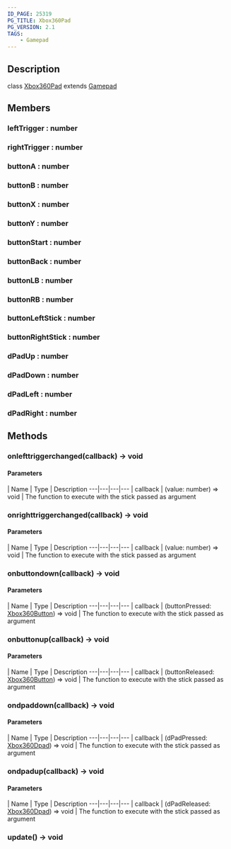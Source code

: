 ```yaml
---
ID_PAGE: 25319
PG_TITLE: Xbox360Pad
PG_VERSION: 2.1
TAGS:
    - Gamepad
---
```

## Description

class [Xbox360Pad](/classes/2.3/Xbox360Pad) extends [Gamepad](/classes/2.3/Gamepad)



## Members

### leftTrigger : number



### rightTrigger : number



### buttonA : number



### buttonB : number



### buttonX : number



### buttonY : number



### buttonStart : number



### buttonBack : number



### buttonLB : number



### buttonRB : number



### buttonLeftStick : number



### buttonRightStick : number



### dPadUp : number



### dPadDown : number



### dPadLeft : number



### dPadRight : number



## Methods

### onlefttriggerchanged(callback) &rarr; void



#### Parameters
 | Name | Type | Description
---|---|---|---
 | callback | (value: number) =&gt; void |   The function to execute with the stick passed as argument

### onrighttriggerchanged(callback) &rarr; void



#### Parameters
 | Name | Type | Description
---|---|---|---
 | callback | (value: number) =&gt; void |   The function to execute with the stick passed as argument

### onbuttondown(callback) &rarr; void



#### Parameters
 | Name | Type | Description
---|---|---|---
 | callback | (buttonPressed: [Xbox360Button](/classes/2.3/Xbox360Button)) =&gt; void |   The function to execute with the stick passed as argument

### onbuttonup(callback) &rarr; void



#### Parameters
 | Name | Type | Description
---|---|---|---
 | callback | (buttonReleased: [Xbox360Button](/classes/2.3/Xbox360Button)) =&gt; void |   The function to execute with the stick passed as argument

### ondpaddown(callback) &rarr; void



#### Parameters
 | Name | Type | Description
---|---|---|---
 | callback | (dPadPressed: [Xbox360Dpad](/classes/2.3/Xbox360Dpad)) =&gt; void |   The function to execute with the stick passed as argument

### ondpadup(callback) &rarr; void



#### Parameters
 | Name | Type | Description
---|---|---|---
 | callback | (dPadReleased: [Xbox360Dpad](/classes/2.3/Xbox360Dpad)) =&gt; void |   The function to execute with the stick passed as argument

### update() &rarr; void


